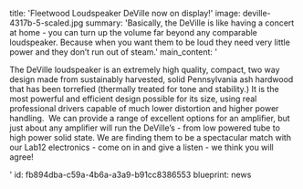 title: 'Fleetwood Loudspeaker DeVille now on display!'
image: deville-4317b-5-scaled.jpg
summary: 'Basically, the DeVille is like having a concert at home - you can turn up the volume far beyond any comparable loudspeaker. Because when you want them to be loud they need very little power and they don’t run out of steam.'
main_content: '<p>The DeVille loudspeaker is an extremely high quality, compact, two way design made from sustainably harvested, solid Pennsylvania ash hardwood that has been torrefied (thermally treated for tone and stability.) It is the most powerful and efficient design possible for its size, using real professional drivers capable of much lower distortion and higher power handling.&nbsp; We can provide a range of excellent options for an amplifier, but just about any amplifier will run the DeVille’s - from low powered tube to high power solid state. We are finding them to be a spectacular match with our Lab12 electronics - come on in and give a listen - we think you will agree!</p>'
id: fb894dba-c59a-4b6a-a3a9-b91cc8386553
blueprint: news
